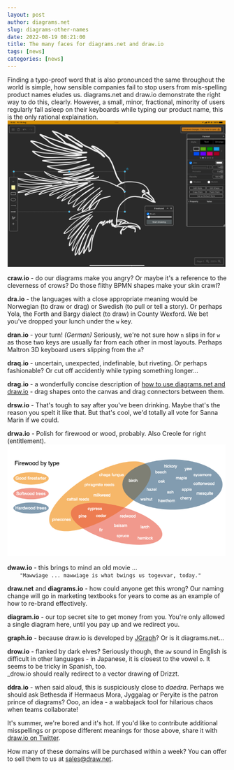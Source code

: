 ```yaml
---
layout: post
author: diagrams.net
slug: diagrams-other-names
date: 2022-08-19 08:21:00
title: The many faces for diagrams.net and draw.io
tags: [news]
categories: [news]
---
```


Finding a typo-proof word that is also pronounced the same throughout the world is simple, how sensible companies fail to stop users from mis-spelling product names eludes us. diagrams.net and draw.io demonstrate the right way to do this, clearly. However, a small, minor, fractional, minority of users regularly fall asleep on their keyboards while typing our product name, this is the only rational explaination.
<br />[<img src="/assets/img/blog/freehand-crow.png" style="width=100%;max-width:500px;height:auto;" alt="Freehand drawing in diagrams.net on a tablet - click the freehand tool in the toolbar on the left">](/blog/freehand-drawing.html)

**craw.io** - do our diagrams make you angry? Or maybe it's a reference to the cleverness of crows? Do those flithy BPMN shapes make your skin crawl?

**dra.io** - the languages with a close appropriate meaning would be Norwegian (to draw or drag) or Swedish (to pull or tell a story). Or perhaps Yola, the Forth and Bargy dialect (to draw) in County Wexford. We bet you've dropped your lunch under the ``w`` key.

**dran.io** - your turn! _(German)_ Seriously, we're not sure how ``n`` slips in for ``w`` as those two keys are usually far from each other in most layouts. Perhaps Maltron 3D keyboard users slipping from the ``a``?

**draq.io** - uncertain, unexpected, indefinable, but riveting. Or perhaps fashionable? Or cut off accidently while typing something longer...

**drag.io** - a wonderfully concise description of [how to use diagrams.net and draw.io](/doc/getting-started-editor.html) - drag shapes onto the canvas and drag connectors between them.

**drsw.io** - That's tough to say after you've been drinking. Maybe that's the reason you spelt it like that. But that's cool, we'd totally all vote for Sanna Marin if we could.

**drwa.io** - Polish for firewood or wood, probably. Also Creole for right (entitlement).
<br /><img src="/assets/img/blog/venn-firewood.png" style="width=100%;max-width:500px;height:auto;" alt="Different types of hardwood and softwood trees for firewood, and useful firestarters">


**dwaw.io** - this brings to mind an old movie ... 
<br />``    "Mawwiage ... mawwiage is what bwings us togevvar, today."``

**draw.net** and **diagrams.io** - how could anyone get this wrong? Our naming change will go in marketing textbooks for years to come as an example of how to re-brand effectively.

**diagram.io** - our top secret site to get money from you. You're only allowed a single diagram here, until you pay up and we redirect you.

**graph.io** - because draw.io is developed by [JGraph](https://github.com/jgraph)? Or is it diagrams.net...

**drow.io** - flanked by dark elves? Seriously though, the ``aw`` sound in English is difficult in other languages - in Japanese, it is closest to the vowel ``o``. It seems to be tricky in Spanish, too.
<br />_drow.io should really redirect to a vector drawing of Drizzt.

**ddra.io** - when said aloud, this is suspiciously close to _daedra_. Perhaps we should ask Bethesda if Hermaeus Mora, Jyggalag or Peryite is the patron prince of diagrams? Ooo, an idea - a wabbajack tool for hilarious chaos when teams collaborate!

It's summer, we're bored and it's hot. If you'd like to contribute additional misspellings or propose different meanings for those above, share it with [draw.io on Twitter](https://twitter.com/drawio).

How many of these domains will be purchased within a week? You can offer to sell them to us at sales@draw.net.